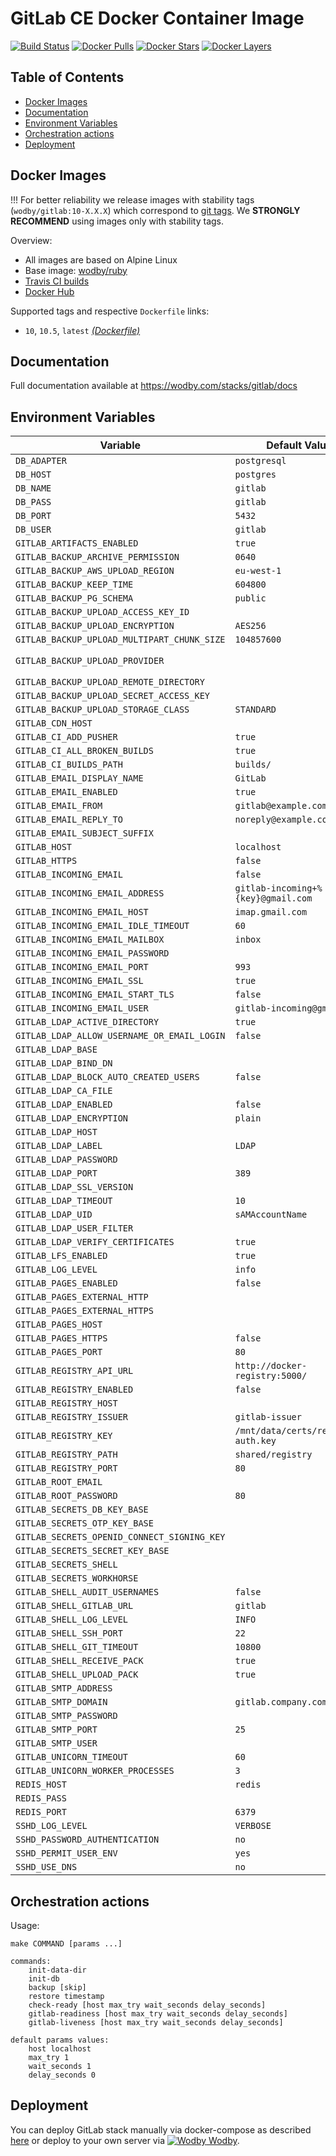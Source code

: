# GitLab CE Docker Container Image 

[![Build Status](https://travis-ci.org/wodby/gitlab.svg?branch=master)](https://travis-ci.org/wodby/gitlab)
[![Docker Pulls](https://img.shields.io/docker/pulls/wodby/gitlab.svg)](https://hub.docker.com/r/wodby/gitlab)
[![Docker Stars](https://img.shields.io/docker/stars/wodby/gitlab.svg)](https://hub.docker.com/r/wodby/gitlab)
[![Docker Layers](https://images.microbadger.com/badges/image/wodby/gitlab.svg)](https://microbadger.com/images/wodby/gitlab)

## Table of Contents

* [Docker Images](#docker-images)
* [Documentation](#documentation)
* [Environment Variables](#environment-variables)
* [Orchestration actions](#orchestration-actions)
* [Deployment](#deployment)

## Docker Images

!!! For better reliability we release images with stability tags (`wodby/gitlab:10-X.X.X`) which correspond to [git tags](https://github.com/wodby/gitlab/releases). We **STRONGLY RECOMMEND** using images only with stability tags. 

Overview:

* All images are based on Alpine Linux
* Base image: [wodby/ruby](https://github.com/wodby/ruby)
* [Travis CI builds](https://travis-ci.org/wodby/gitlab) 
* [Docker Hub](https://hub.docker.com/r/wodby/gitlab)

Supported tags and respective `Dockerfile` links:

* `10`, `10.5`, `latest` [_(Dockerfile)_](https://github.com/wodby/gitlab/tree/master/10/Dockerfile)

## Documentation

Full documentation available at https://wodby.com/stacks/gitlab/docs

## Environment Variables

| Variable                                    | Default Value                         | Description  |
| ------------------------------------------- | ------------------------------------- | ------------ |
| `DB_ADAPTER`                                | `postgresql`                          |              |
| `DB_HOST`                                   | `postgres`                            |              |
| `DB_NAME`                                   | `gitlab`                              |              |
| `DB_PASS`                                   | `gitlab`                              |              |
| `DB_PORT`                                   | `5432`                                |              |
| `DB_USER`                                   | `gitlab`                              |              |
| `GITLAB_ARTIFACTS_ENABLED`                  | `true`                                |              |
| `GITLAB_BACKUP_ARCHIVE_PERMISSION`          | `0640`                                |              |
| `GITLAB_BACKUP_AWS_UPLOAD_REGION`           | `eu-west-1`                           |              |
| `GITLAB_BACKUP_KEEP_TIME`                   | `604800`                              |              |
| `GITLAB_BACKUP_PG_SCHEMA`                   | `public`                              |              |
| `GITLAB_BACKUP_UPLOAD_ACCESS_KEY_ID`        |                                       |              |
| `GITLAB_BACKUP_UPLOAD_ENCRYPTION`           | `AES256`                              |              |
| `GITLAB_BACKUP_UPLOAD_MULTIPART_CHUNK_SIZE` | `104857600`                           |              |
| `GITLAB_BACKUP_UPLOAD_PROVIDER`             |                                       | AWS / Google |
| `GITLAB_BACKUP_UPLOAD_REMOTE_DIRECTORY`     |                                       |              |
| `GITLAB_BACKUP_UPLOAD_SECRET_ACCESS_KEY`    |                                       |              |
| `GITLAB_BACKUP_UPLOAD_STORAGE_CLASS`        | `STANDARD`                            |              |
| `GITLAB_CDN_HOST`                           |                                       |              |
| `GITLAB_CI_ADD_PUSHER`                      | `true`                                |              |
| `GITLAB_CI_ALL_BROKEN_BUILDS`               | `true`                                |              |
| `GITLAB_CI_BUILDS_PATH`                     | `builds/`                             |              |
| `GITLAB_EMAIL_DISPLAY_NAME`                 | `GitLab`                              |              |
| `GITLAB_EMAIL_ENABLED`                      | `true`                                |              |
| `GITLAB_EMAIL_FROM`                         | `gitlab@example.com`                  |              |
| `GITLAB_EMAIL_REPLY_TO`                     | `noreply@example.com`                 |              |
| `GITLAB_EMAIL_SUBJECT_SUFFIX`               |                                       |              |
| `GITLAB_HOST`                               | `localhost`                           |              |
| `GITLAB_HTTPS`                              | `false`                               |              |
| `GITLAB_INCOMING_EMAIL`                     | `false`                               |              |
| `GITLAB_INCOMING_EMAIL_ADDRESS`             | `gitlab-incoming+%{key}@gmail.com`    |              |
| `GITLAB_INCOMING_EMAIL_HOST`                | `imap.gmail.com`                      |              |
| `GITLAB_INCOMING_EMAIL_IDLE_TIMEOUT`        | `60`                                  |              |
| `GITLAB_INCOMING_EMAIL_MAILBOX`             | `inbox`                               |              |
| `GITLAB_INCOMING_EMAIL_PASSWORD`            |                                       |              |
| `GITLAB_INCOMING_EMAIL_PORT`                | `993`                                 |              |
| `GITLAB_INCOMING_EMAIL_SSL`                 | `true`                                |              |
| `GITLAB_INCOMING_EMAIL_START_TLS`           | `false`                               |              |
| `GITLAB_INCOMING_EMAIL_USER`                | `gitlab-incoming@gmail.com`           |              |
| `GITLAB_LDAP_ACTIVE_DIRECTORY`              | `true`                                |              |
| `GITLAB_LDAP_ALLOW_USERNAME_OR_EMAIL_LOGIN` | `false`                               |              |
| `GITLAB_LDAP_BASE`                          |                                       |              |
| `GITLAB_LDAP_BIND_DN`                       |                                       |              |
| `GITLAB_LDAP_BLOCK_AUTO_CREATED_USERS`      | `false`                               |              |
| `GITLAB_LDAP_CA_FILE`                       |                                       |              |
| `GITLAB_LDAP_ENABLED`                       | `false`                               |              |
| `GITLAB_LDAP_ENCRYPTION`                    | `plain`                               |              |
| `GITLAB_LDAP_HOST`                          |                                       |              |
| `GITLAB_LDAP_LABEL`                         | `LDAP`                                |              |
| `GITLAB_LDAP_PASSWORD`                      |                                       |              |
| `GITLAB_LDAP_PORT`                          | `389`                                 |              |
| `GITLAB_LDAP_SSL_VERSION`                   |                                       |              |
| `GITLAB_LDAP_TIMEOUT`                       | `10`                                  |              |
| `GITLAB_LDAP_UID`                           | `sAMAccountName`                      |              |
| `GITLAB_LDAP_USER_FILTER`                   |                                       |              |
| `GITLAB_LDAP_VERIFY_CERTIFICATES`           | `true`                                |              |
| `GITLAB_LFS_ENABLED`                        | `true`                                |              |
| `GITLAB_LOG_LEVEL`                          | `info`                                |              |
| `GITLAB_PAGES_ENABLED`                      | `false`                               |              |
| `GITLAB_PAGES_EXTERNAL_HTTP`                |                                       |              |
| `GITLAB_PAGES_EXTERNAL_HTTPS`               |                                       |              |
| `GITLAB_PAGES_HOST`                         |                                       |              |
| `GITLAB_PAGES_HTTPS`                        | `false`                               |              |
| `GITLAB_PAGES_PORT`                         | `80`                                  |              |
| `GITLAB_REGISTRY_API_URL`                   | `http://docker-registry:5000/`        |              |
| `GITLAB_REGISTRY_ENABLED`                   | `false`                               |              |
| `GITLAB_REGISTRY_HOST`                      |                                       |              |
| `GITLAB_REGISTRY_ISSUER`                    | `gitlab-issuer`                       |              |
| `GITLAB_REGISTRY_KEY`                       | `/mnt/data/certs/registry-auth.key`   |              |
| `GITLAB_REGISTRY_PATH`                      | `shared/registry`                     |              |
| `GITLAB_REGISTRY_PORT`                      | `80`                                  |              |
| `GITLAB_ROOT_EMAIL`                         |                                       |              |
| `GITLAB_ROOT_PASSWORD`                      | `80`                                  |              |
| `GITLAB_SECRETS_DB_KEY_BASE`                |                                       |              |
| `GITLAB_SECRETS_OTP_KEY_BASE`               |                                       |              |
| `GITLAB_SECRETS_OPENID_CONNECT_SIGNING_KEY` |                                       |              |
| `GITLAB_SECRETS_SECRET_KEY_BASE`            |                                       |              |
| `GITLAB_SECRETS_SHELL`                      |                                       |              |
| `GITLAB_SECRETS_WORKHORSE`                  |                                       |              |
| `GITLAB_SHELL_AUDIT_USERNAMES`              | `false`                               |              |
| `GITLAB_SHELL_GITLAB_URL`                   | `gitlab`                              |              |
| `GITLAB_SHELL_LOG_LEVEL`                    | `INFO`                                |              |
| `GITLAB_SHELL_SSH_PORT`                     | `22`                                  |              |
| `GITLAB_SHELL_GIT_TIMEOUT`                  | `10800`                               |              |
| `GITLAB_SHELL_RECEIVE_PACK`                 | `true`                                |              |
| `GITLAB_SHELL_UPLOAD_PACK`                  | `true`                                |              |
| `GITLAB_SMTP_ADDRESS`                       |                                       |              |
| `GITLAB_SMTP_DOMAIN`                        | `gitlab.company.com`                  |              |
| `GITLAB_SMTP_PASSWORD`                      |                                       |              |
| `GITLAB_SMTP_PORT`                          | `25`                                  |              |
| `GITLAB_SMTP_USER`                          |                                       |              |
| `GITLAB_UNICORN_TIMEOUT`                    | `60`                                  |              |
| `GITLAB_UNICORN_WORKER_PROCESSES`           | `3`                                   |              |
| `REDIS_HOST`                                | `redis`                               |              |
| `REDIS_PASS`                                |                                       |              |
| `REDIS_PORT`                                | `6379`                                |              |
| `SSHD_LOG_LEVEL`                            | `VERBOSE`                             |              |
| `SSHD_PASSWORD_AUTHENTICATION`              | `no`                                  |              |
| `SSHD_PERMIT_USER_ENV`                      | `yes`                                 |              |
| `SSHD_USE_DNS`                              | `no`                                  |              |

## Orchestration actions

Usage:
```
make COMMAND [params ...]

commands:
    init-data-dir 
    init-db
    backup [skip]
    restore timestamp
    check-ready [host max_try wait_seconds delay_seconds]
    gitlab-readiness [host max_try wait_seconds delay_seconds]
    gitlab-liveness [host max_try wait_seconds delay_seconds]
 
default params values:
    host localhost
    max_try 1
    wait_seconds 1
    delay_seconds 0
```

## Deployment

You can deploy GitLab stack manually via docker-compose as described [here](https://wodby.com/stacks/gitlab/docs) or deploy to your own server via [![Wodby](https://www.google.com/s2/favicons?domain=wodby.com) Wodby](https://wodby.com).
